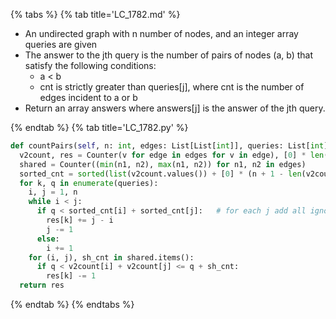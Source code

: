 {% tabs %}
{% tab title='LC_1782.md' %}

* An undirected graph with n number of nodes, and an integer array queries are given
* The answer to the jth query is the number of pairs of nodes (a, b) that satisfy the following conditions:
  * a < b
  * cnt is strictly greater than queries[j], where cnt is the number of edges incident to a or b
* Return an array answers where answers[j] is the answer of the jth query.

{% endtab %}
{% tab title='LC_1782.py' %}

```py
def countPairs(self, n: int, edges: List[List[int]], queries: List[int]) -> List[int]:
  v2count, res = Counter(v for edge in edges for v in edge), [0] * len(queries)
  shared = Counter((min(n1, n2), max(n1, n2)) for n1, n2 in edges)
  sorted_cnt = sorted(list(v2count.values()) + [0] * (n + 1 - len(v2count)))
  for k, q in enumerate(queries):
    i, j = 1, n
    while i < j:
      if q < sorted_cnt[i] + sorted_cnt[j]:   # for each j add all ignoring intersection
        res[k] += j - i
        j -= 1
      else:
        i += 1
    for (i, j), sh_cnt in shared.items():
      if q < v2count[i] + v2count[j] <= q + sh_cnt:
        res[k] -= 1
  return res
```

{% endtab %}
{% endtabs %}